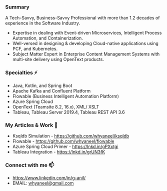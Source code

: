 ### Summary

A Tech-Savvy, Business-Savvy Professional with more than 1.2 decades of experience in the Software Industry.
- Expertise in dealing with Event-driven Microservices, Intelligent Process Automation, and Containerization.
- Well-versed in designing & developing Cloud-native applications using PCF, and Kubernetes.
- Subject Matter Expert in Enterprise Content Management Systems with multi-site delivery using OpenText products.

### Specialties ⚡
- Java, Kotlin, and Spring Boot
- Apache Kafka and Confluent Platform
- Flowable (Business Intelligent Automation Platform)
- Azure Spring Cloud
- OpenText (Teamsite 8.2, 16.x), XML/ XSLT
- Tableau, Tableau Server 2019.4, Tableau REST API 3.6

### My Articles & Work 🔭
- Ksqldb Simulation - https://github.com/whyaneel/ksqldb
- Flowable - https://github.com/whyaneel/flowable
- Azure Spring Cloud Primer - https://lnkd.in/gPXxtgi
- Tableau Integration - https://lnkd.in/grUN3fK

### Connect with me 📫 
- https://www.linkedin.com/in/g-anil/
- EMAIL: whyaneel@gmail.com


<!--
**whyaneel/whyaneel** is a ✨ _special_ ✨ repository because its `README.md` (this file) appears on your GitHub profile.

Here are some ideas to get you started:

- 🔭 I’m currently working on ...
- 🌱 I’m currently learning ...
- 👯 I’m looking to collaborate on ...
- 🤔 I’m looking for help with ...
- 💬 Ask me about ...
- 📫 How to reach me: ...
- 😄 Pronouns: ...
- ⚡ Fun fact: ...
-->
